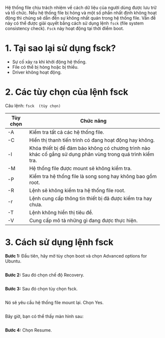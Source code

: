 Hệ thống file chịu trách nhiệm về cách dữ liệu của người dùng được lưu trữ và tổ chức. Nếu hệ thống file bị hỏng và một số phần nhất định không hoạt động thì chúng sẽ dẫn đến sự không nhất quán trong hệ thống file. Vấn đề này có thể được giải quyết bằng cách sử dụng lệnh `fsck` (file system consistency check). `Fsck` này hoạt động tại thời điểm boot.

# 1. Tại sao lại sử dụng fsck?

- Sự cố xảy ra khi khởi động hệ thống.
- File có thể bị hỏng hoặc bị thiếu.
- Driver không hoạt động.

# 2. Các tùy chọn của lệnh fsck

Câu lệnh:     `fsck  (tùy chọn)`



| Tùy chọn | Chức năng
| -------- | ----------------
| -A | Kiểm tra tất cả các hệ thống file.
| -C | Hiển thị thanh tiến trình có đang hoạt động hay không.
| -l | Khóa thiết bị để đảm bảo không có chương trình nào khác cố gắng sử dụng phân vùng trong quá trình kiểm tra.
| -M | Hệ thống file được mount sẽ không kiểm tra.
| -P | Kiểm tra hệ thống file là song song hay không bao gồm root.
| -R |Lệnh sẽ không kiểm tra hệ thống file root.
| -r | Lệnh cung cấp thông tin thiết bị đã được kiểm tra hay chưa.
| -T | Lệnh không hiển thị tiêu đề.
| -V | Cung cấp mô tả những gì đang được thực hiện.



# 3. Cách sử dụng lệnh fsck

**Bước 1:** Đầu tiên, hãy mở tùy chọn boot và chọn Advanced options for Ubuntu.

<img src="">

**Bước 2:** Sau đó chọn chế độ Recovery.

<img src="">

**Bước 3:** Sau đó chọn tùy chọn fsck.

<img src="">

Nó sẽ yêu cầu hệ thống file mount lại. Chọn Yes.

<img src="">

Bây giờ, bạn có thể thấy màn hình sau:

<img src="">

**Bước 4:** Chọn Resume.


<img src="">







